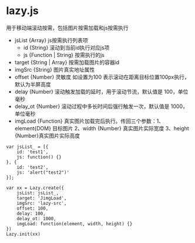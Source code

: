 # lazy.js
用于移动端滚动按需，包括图片按需加载和js按需执行

+ jsList {Array} js按需执行列表项
    + id {String} 滚动到当前id执行对应js项
    + js {Function | String} 按需执行的js
+ target {String | Array} 按需加载图片的容器id
+ imgSrc {String} 图片真实地址属性
+ offset {Number} 灵敏度 如设置为100 表示滚动在距离目标位置100px执行，默认为半屏高度
+ delay {Number} 滚动触发加载的延时，用于滚动节流，默认值是 100，单位毫秒
+ delay_ot {Number} 滚动过程中多长时间后强行触发一次，默认值是 1000，单位毫秒
+ imgLoad {Function} 真实图片加载完后执行。传回三个参数：1、element{DOM} 目标图片 2、width {Number} 真实图片实际宽度 3、height {Number}真实图片实际高度


```
var jsList_ = [{
    id: 'test1',
    js: function() {}
}, {
    id: 'test2',
    js: 'alert("test2")'
}];

var xx = Lazy.create({
    jsList: jsList_,
    target: 'JimgLoad',
    imgSrc: 'lazy-src',
    offset: 100,
    delay: 100,
    delay_ot: 1000,
    imgLoad: function(element, width, height) {}
})
Lazy.init(xx)
```
